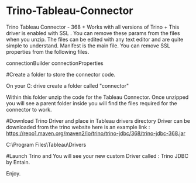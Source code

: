 # Trino-Tableau-Connector
Trino Tableau Connector - 368 + Works with all versions of Trino + This driver is enabled with SSL . You can remove these params from the files when you unzip. The files can be edited with any text editor and are quite simple to understand. Manifest is the main file. You can remove SSL properties from the following files.

connectionBuilder
connectionProperties


#Create a folder to store the connector code.

On your C: drive create a folder called "connector"

Within this folder unzip the code for the Tableau Connector. Once unzipped you will see a parent folder inside you will find the files required for the connector to work.



#Download Trino Driver and place in Tableau drivers directory
Driver can be downloaded from the trino website here is an example link : https://repo1.maven.org/maven2/io/trino/trino-jdbc/368/trino-jdbc-368.jar

C:\Program Files\Tableau\Drivers

#Launch Trino and You will see your new custom Driver called : Trino JDBC by Entain.

Enjoy.
